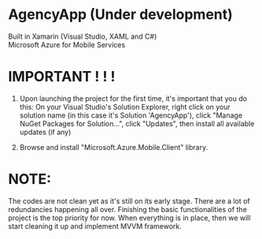 # AgencyApp (Under development)
Built in Xamarin (Visual Studio, XAML and C#) <br>
Microsoft Azure for Mobile Services


# IMPORTANT ! ! !
1) Upon launching the project for the first time, it's important that you do this: On your Visual Studio's Solution Explorer, right click on your solution name (in this case it's Solution 'AgencyApp'), click "Manage NuGet Packages for Solution...", click "Updates", then install all available updates (if any)

2) Browse and install "Microsoft.Azure.Mobile.Client" library.


# NOTE:
The codes are not clean yet as it's still on its early stage. There are a lot of redundancies happening all over. Finishing the basic functionalities of the project is the top priority for now. When everything is in place, then we will start cleaning it up and implement MVVM framework.
